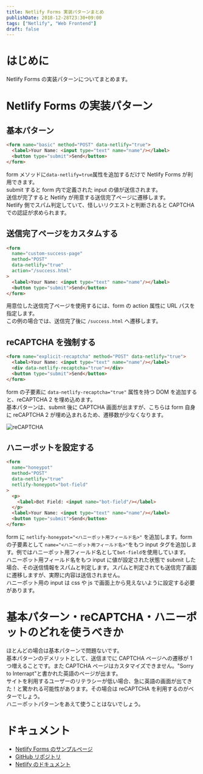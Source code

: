 ```yaml
---
title: Netlify Forms 実装パターンまとめ
publishDate: 2018-12-28T23:30+09:00
tags: ["Netlify", "Web Frontend"]
draft: false
---
```


# はじめに

Netlify Forms の実装パターンについてまとめます。

# Netlify Forms の実装パターン

## 基本パターン

```html
<form name="basic" method="POST" data-netlify="true">
  <label>Your Name: <input type="text" name="name"/></label>
  <button type="submit">Send</button>
</form>
```

form メソッドに`data-netlify=true`属性を追加するだけで Netlify Forms が利用できます。  
submit すると form 内で定義された input の値が送信されます。  
送信が完了すると Netlify が用意する送信完了ページに遷移します。  
Netlify 側でスパム判定していて、怪しいリクエストと判断されると CAPTCHA での認証が求められます。

## 送信完了ページをカスタムする

```html
<form
  name="custom-success-page"
  method="POST"
  data-netlify="true"
  action="/success.html"
>
  <label>Your Name: <input type="text" name="name"/></label>
  <button type="submit">Send</button>
</form>
```

用意位した送信完了ページを使用するには、form の action 属性に URL パスを指定します。  
この例の場合では、送信完了後に `/success.html` へ遷移します。

## reCAPTCHA を強制する

```html
<form name="explicit-recaptcha" method="POST" data-netlify="true">
  <label>Your Name: <input type="text" name="name"/></label>
  <div data-netlify-recaptcha="true"></div>
  <button type="submit">Send</button>
</form>
```

form の子要素に `data-netlify-recaptcha="true"` 属性を持つ DOM を追加すると、reCAPTCHA 2 を埋め込めます。  
基本パターンは、submit 後に CAPTCHA 画面が出ますが、こちらは form 自身に reCAPTCHA 2 が埋め込まれるため、遷移数が少なくなります。

![reCAPTCHA](//images.ctfassets.net/sa46287w9bii/2swBoZ9F1qapr1lSlEBrHl/afe239c9ea3a4bd42aa764321fe0802f/recaptcha.png)

## ハニーポットを設定する

```html
<form
  name="honeypot"
  method="POST"
  data-netlify="true"
  netlify-honeypot="bot-field"
>
  <p>
    <label>Bot Field: <input name="bot-field"/></label>
  </p>
  <label>Your Name: <input type="text" name="name"/></label>
  <button type="submit">Send</button>
</form>
```

form に `netlify-honeypot="<ハニーポット用フィールド名>"` を追加します。form の子要素として `name="<ハニーポット用フィールド名>"`をもつ input タグを追加します。例ではハニーポット用フィールド名として`bot-field`を使用しています。  
ハニーポット用フィールド名をもつ input に値が設定された状態で submit した場合、その送信情報をスパムと判定します。スパムと判定されても送信完了画面に遷移しますが、実際に内容は送信されません。  
ハニーポット用の input は css や js で画面上から見えないように設定する必要があります。

# 基本パターン・reCAPTCHA・ハニーポットのどれを使うべきか

ほとんどの場合は基本パターンで問題ないです。  
基本パターンのデメリットとして、送信までに CAPTCHA ページへの遷移が 1 つ増えることです。また CAPTCHA ページはカスタマイズできません。"Sorry to Interrapt"と書かれた英語のページが出ます。  
サイトを利用するユーザーのリテラシーが低い場合、急に英語の画面が出てきた！と驚かれる可能性があります。その場合は reCAPTCHA を利用するのがベターでしょう。  
ハニーポットパターンをあえて使うことはないでしょう。

# ドキュメント

- [Netlify Forms のサンプルページ](https://forms-sample.netlify.com/)
- [GitHub リポジトリ](https://github.com/70-10/netlify-forms-sample)
- [Netlify のドキュメント](https://www.netlify.com/docs/form-handling/)
